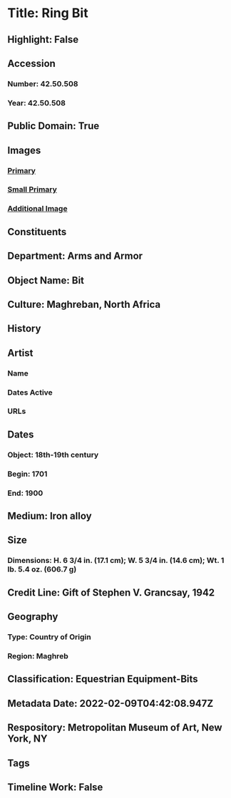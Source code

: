 # Title: Ring Bit
## Highlight: False
## Accession
### Number: 42.50.508
### Year: 42.50.508
## Public Domain: True
## Images
### [Primary](https://images.metmuseum.org/CRDImages/aa/original/LC-42_50_508-007.jpg)
### [Small Primary](https://images.metmuseum.org/CRDImages/aa/web-large/LC-42_50_508-007.jpg)
### [Additional Image](https://images.metmuseum.org/CRDImages/aa/original/LC-42_50_508-005.jpg)
## Constituents
## Department: Arms and Armor
## Object Name: Bit
## Culture: Maghreban, North Africa
## History
## Artist
### Name
### Dates Active
### URLs
## Dates
### Object: 18th-19th century
### Begin: 1701
### End: 1900
## Medium: Iron alloy
## Size
### Dimensions: H. 6 3/4 in. (17.1 cm); W. 5 3/4 in. (14.6 cm); Wt. 1 lb. 5.4 oz. (606.7 g)
## Credit Line: Gift of Stephen V. Grancsay, 1942
## Geography
### Type: Country of Origin
### Region: Maghreb
## Classification: Equestrian Equipment-Bits
## Metadata Date: 2022-02-09T04:42:08.947Z
## Respository: Metropolitan Museum of Art, New York, NY
## Tags
## Timeline Work: False